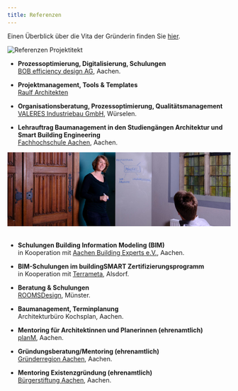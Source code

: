 ```yaml
---
title: Referenzen
---
```


Einen Überblick über die Vita der Gründerin finden Sie [hier](/vita).

![Referenzen Projektitekt](/contents/referenzen/referenzen.png)

- **Prozessoptimierung, Digitalisierung, Schulungen**<br>
  [BOB efficiency design AG](https://www.bob-ag.de), Aachen.

- **Projektmanagement, Tools & Templates**<br>
  [Raulf Architekten](https://www.raulfarchitekten.de/)
  
- **Organisationsberatung, Prozessoptimierung, Qualitätsmanagement**<br>
  [VALERES Industriebau GmbH](https://www.valeres.de), Würselen.
  
- **Lehrauftrag Baumanagement in den Studiengängen Architektur und Smart Building Engineering**<br>
  [Fachhochschule Aachen](https://www.fh-aachen.de/menschen/sschuster), Aachen.
  
![Workshop mit Projektitekt](/contents/projektitekt_workshop.jpg)
<br><br>

- **Schulungen Building Information Modeling (BIM)**<br>
  in Kooperation mit [Aachen Building Experts e.V.](https://www.aachenbuildingexperts.de), Aachen.

- **BIM-Schulungen im buildingSMART Zertifizierungsprogramm**<br>
  in Kooperation mit [Terrameta](https://www.terrameta.de), Alsdorf.

- **Beratung & Schulungen**<br>
  [ROOMSDesign](https://www.rooms-design.eu), Münster.
  
- **Baumanagement, Terminplanung**<br>
  Architekturbüro Kochsplan, Aachen.
  
- **Mentoring für Architektinnen und Planerinnen (ehrenamtlich)**<br>
  [planM](https://planm-mentoring.de/), Aachen.  

- **Gründungsberatung/Mentoring (ehrenamtlich)**<br>
  [Gründerregion Aachen](https://www.gruenderregion.de/wettbewerbe/ac2-der-gruendungswettbewerb/ablauf.html), Aachen.

 - **Mentoring Existenzgründung (ehrenamtlich)**<br>
  [Bürgerstiftung Aachen](https://www.buergerstiftung-aachen.de/projekte/unsere-projekte/existenzgruendung-fuer-menschen-mit-flucht-undoder-migrationshintergrund.html), Aachen.

